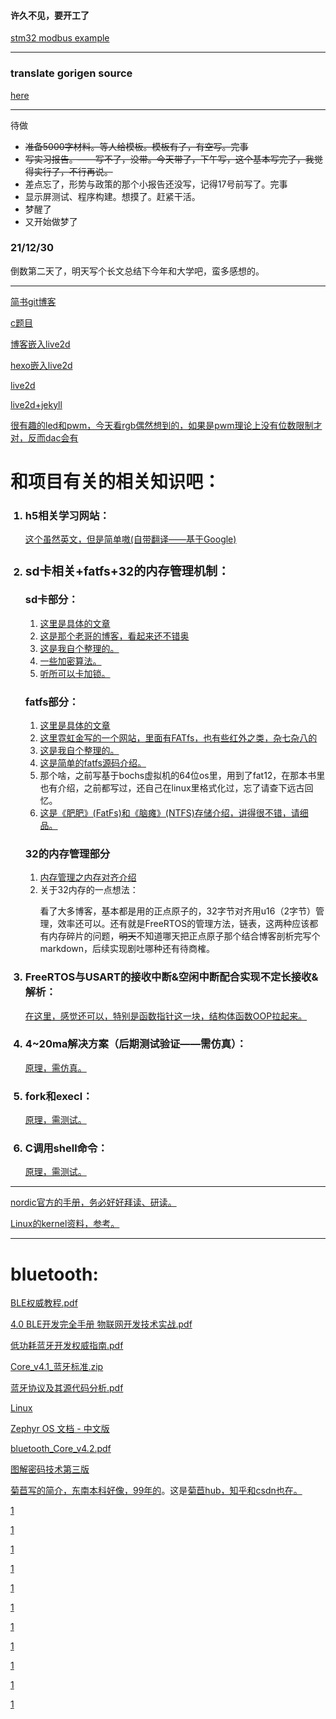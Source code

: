 <!-- github 不支持字体颜色 也不支持links的target attribute 还好支持注释 -->

<h4>许久不见，要开工了</h4>
<p><a href="https://www.cnblogs.com/CodeWorkerLiMing/p/11336674.html">stm32 modbus example</a></p>

<hr>
<h3>translate gorigen source</h3>
<p><a href="http://www.biyezuopin.vip/onews.asp?id=8171">here</a></p>
<hr>

<p>待做</p>
<ul>
  <li><strike>准备5000字材料。等人给模板。模板有了，有空写。完事</strike></li>
  <li><strike>写实习报告。——写不了，没带。今天带了，下午写，这个基本写完了，我觉得实行了，不行再说。</strike></li>
  <li>差点忘了，形势与政策的那个小报告还没写，记得17号前写了。完事</li>
  <li>显示屏测试、程序构建。想摸了。赶紧干活。</li>
  <li>梦醒了</li>
  <li>又开始做梦了</li>
 </ul>
 
 <h3>21/12/30</h3>
 倒数第二天了，明天写个长文总结下今年和大学吧，蛮多感想的。
 <hr>
 
 <p><a href="https://www.jianshu.com/p/b6dfc7c886a9">简书git博客</a></p>
 <p><a href="https://mp.weixin.qq.com/s/ySpuanobODBdLKjOp1OwZA">c题目</a></p>
 <p><a href="https://www.ohyhello.com/2017/12/04/meo-live2d/">博客嵌入live2d</a></p>
 <p><a href="https://zhuanlan.zhihu.com/p/149306963">hexo嵌入live2d</a></p>
 <p><a href="https://www.fghrsh.net/post/123.html">live2d</a></p>
 <p><a href="https://github.com/29DCH/29DCH.github.io">live2d+jekyll</a></p>
 
 <p><a href="https://www.chiphell.com/thread-1996226-1-1.html">很有趣的led和pwm，今天看rgb偶然想到的，如果是pwm理论上没有位数限制才对，反而dac会有</a></p>

<h1>和项目有关的相关知识吧：</h1>
<ol>
  <h3><li>  h5相关学习网站：</h3>
    <a href='https://www.w3schools.com' target="_blank"> 这个虽然英文，但是简单嗷(自带翻译——基于Google)</a>
  </li>
  <h3><li>  <h3>sd卡相关+fatfs+32的内存管理机制：</h3>
    sd卡部分：</h3>
    <ol>
    <li><a href='https://www.cnblogs.com/PureHeart/p/14271314.html' target="_blank">这里是具体的文章</a></li>
    <li><a href='https://www.cnblogs.com/PureHeart' target="_blank"> 这是那个老哥的博客，看起来还不错奥</a></li>
    <li><a href='https://github.com/xjc147896325/Cross-hardware-recording/blob/main/SDcard.md' target="_blank">这是我自个整理的。</a></li>
    <li><a href='https://www.amobbs.com/thread-5466438-1-1.html' target="_blank">一些加密算法。</a></li>
    <li><a href='https://blog.csdn.net/zhongyh/article/details/1440337' target="_blank">听所可以卡加锁。</a></li>
    </ol>
    <h3>fatfs部分：</h3>
    <ol>
    <li><a href='https://www.cnblogs.com/PureHeart/p/12097803.html' target="_blank">这里是具体的文章</a></li>
    <li><a href='http://elm-chan.org/fsw_e.html' target="_blank">这里霓虹金写的一个网站，里面有FATfs，也有些红外之类，杂七杂八的</a></li>
    <li><a href='https://github.com/xjc147896325/Cross-hardware-recording/blob/main/FAT_file_system.md' target="_blank">这是我自个整理的。</a></li>
    <li><a href='https://blog.csdn.net/winafa/article/details/115319185' target="_blank">这是简单的fatfs源码介绍。</a></li>  
    <li>那个啥，之前写基于bochs虚拟机的64位os里，用到了fat12，在那本书里也有介绍，之前都写过，还自己在linux里格式化过，忘了请查下远古回忆。</li>  
    <li><a href='https://www.cnblogs.com/Chary/p/12981056.html' target="_blank">这是《肥肥》(FatFs)和《脑瘫》(NTFS)存储介绍，讲得很不错，请细品。</a></li>  
    </ol>
    <h3>32的内存管理部分</h3>
    <ol>
      <li><a href='https://github.com/xjc147896325/Cross-hardware-recording/blob/main/memory_manage.md' target="_blank">内存管理之内存对齐介绍</a></li>
      <li>关于32内存的一点想法：
      <p>看了大多博客，基本都是用的正点原子的，32字节对齐用u16（2字节）管理，效率还可以。还有就是FreeRTOS的管理方法，链表，这两种应该都有内存碎片的问题，<strike>明天</strike>不知道哪天把正点原子那个结合博客剖析完写个markdown，后续实现剧吐哪种还有待商榷。</p>
      </li>
    </ol>
  </li>
  <h3><li>
    FreeRTOS与USART的接收中断&空闲中断配合实现不定长接收&解析： </h3>
    <p><a href='https://cloud.tencent.com/developer/article/1673730' target="_blank">在这里，感觉还可以，特别是函数指针这一块，结构体函数OOP拉起来。</a> </p>
  </li>
  <h3><li>
    4~20ma解决方案（后期测试验证——需仿真）： </h3>
    <p><a href='https://blog.csdn.net/sternlycore/article/details/103877096' target="_blank">原理，需仿真。</a> </p>
  </li>
  <h3><li>
    fork和execl： </h3>
    <p><a href='https://blog.csdn.net/weixin_31633071/article/details/116668764' target="_blank">原理，需测试。</a> </p>
  </li>
  <h3><li>
    C调用shell命令： </h3>
    <p><a href='https://blog.csdn.net/lu_embedded/article/details/78669939' target="_blank">原理，需测试。</a> </p>
  </li>
</ol>
  
<hr>
<p><a href='https://developer.nordicsemi.com/nRF_Connect_SDK/doc/1.7.1/nrf/samples/bluetooth/peripheral_uart/README.html' target="_blank">nordic官方的手册，务必好好拜读、研读。</a> </p>
<p><a href='https://github.com/xjc147896325/linux_kernel_wiki' target="_blank">Linux的kernel资料，参考。</a> </p>  

<hr>
<h1>bluetooth:</h1>
<p><a href='https://github.com/xjc147896325/my_book/blob/master/communicationProtocol/bluetooth/BLE%E6%9D%83%E5%A8%81%E6%95%99%E7%A8%8B.pdf' target='_blank'>BLE权威教程.pdf</a></p><p>
<a href='https://github.com/xjc147896325/my_book/blob/master/communicationProtocol/bluetooth/4.0%20BLE%E5%BC%80%E5%8F%91%E5%AE%8C%E5%85%A8%E6%89%8B%E5%86%8C%20%20%E7%89%A9%E8%81%94%E7%BD%91%E5%BC%80%E5%8F%91%E6%8A%80%E6%9C%AF%E5%AE%9E%E6%88%98.pdf' target='_blank'>4.0 BLE开发完全手册 物联网开发技术实战.pdf</a></p><p>
<a href='https://github.com/xjc147896325/my_book/blob/master/communicationProtocol/bluetooth/%E4%BD%8E%E5%8A%9F%E8%80%97%E8%93%9D%E7%89%99%E5%BC%80%E5%8F%91%E6%9D%83%E5%A8%81%E6%8C%87%E5%8D%97.pdf' target='_blank'>低功耗蓝牙开发权威指南.pdf</a></p><p>
<a href='https://github.com/xjc147896325/my_book/blob/master/communicationProtocol/bluetooth/Core_v4.1_%E8%93%9D%E7%89%99%E6%A0%87%E5%87%86.zip' target='_blank'>Core_v4.1_蓝牙标准.zip</a></p><p>
<a href='https://github.com/xjc147896325/MyBooks/blob/master/%E8%93%9D%E7%89%99%E5%8D%8F%E8%AE%AE%E5%8F%8A%E5%85%B6%E6%BA%90%E4%BB%A3%E7%A0%81%E5%88%86%E6%9E%90.pdf' target='_blank'>蓝牙协议及其源代码分析.pdf</a></p><p>
<a href='https://github.com/xjc147896325/my_book/tree/master/os/linux' target='_blank'>Linux</a></p><p>
<a href='https://github.com/xjc147896325/zephyr-doc' target='_blank'>Zephyr OS 文档 - 中文版</a></p><p>
<a href='https://www.bluetooth.org/DocMan/handlers/DownloadDoc.ashx?doc_id=286439' target='_blank'>bluetooth_Core_v4.2.pdf</a></p><p>
<a href='https://github.com/anzhihe/Free-Web-Books/blob/master/book/%E5%9B%BE%E8%A7%A3%E5%AF%86%E7%A0%81%E6%8A%80%E6%9C%AF%20%E7%AC%AC%E4%B8%89%E7%89%88.pdf' target='_blank'>图解密码技术第三版</a></p><p>
<a href='https://github.com/Evian-Zhang/Introduction-to-modern-cryptography/blob/master/%E7%8E%B0%E4%BB%A3%E5%AF%86%E7%A0%81%E5%AD%A6%E7%AE%80%E4%BB%8B.pdf' target='_blank'>菊苣写的简介，东南本科好像，99年的</a>。这是<a href='https://github.com/Evian-Zhang' target='_blank'>菊苣hub，知乎和csdn也在。</a></p><p>
<a href='' target='_blank'>1</a></p><p>
<a href='' target='_blank'>1</a></p><p>
<a href='' target='_blank'>1</a></p><p>
<a href='' target='_blank'>1</a></p><p>
<a href='' target='_blank'>1</a></p><p>
<a href='' target='_blank'>1</a></p><p>
<a href='' target='_blank'>1</a></p><p>
<a href='' target='_blank'>1</a></p><p>
<a href='' target='_blank'>1</a></p><p>
<a href='' target='_blank'>1</a></p><p>
<a href='' target='_blank'>1</a></p><p>
